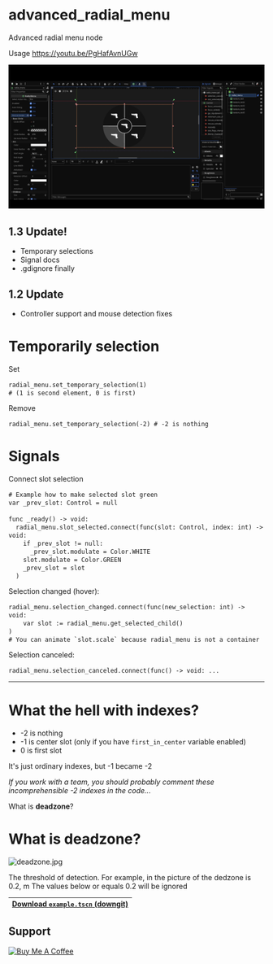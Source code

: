 # advanced_radial_menu

Advanced radial menu node

Usage
https://youtu.be/PgHafAvnUGw

![icon](/preview.png)

## 1.3 Update!
* Temporary selections
* Signal docs
* .gdignore finally

## 1.2 Update
* Controller support and mouse detection fixes


# Temporarily selection
Set
```gdscript
radial_menu.set_temporary_selection(1)
# (1 is second element, 0 is first)
```
Remove
```gdscript
radial_menu.set_temporary_selection(-2) # -2 is nothing
```
# Signals
Connect slot selection
```gdscript
# Example how to make selected slot green
var _prev_slot: Control = null

func _ready() -> void:
  radial_menu.slot_selected.connect(func(slot: Control, index: int) -> void:
    if _prev_slot != null:
      _prev_slot.modulate = Color.WHITE
    slot.modulate = Color.GREEN
    _prev_slot = slot
  )
```
Selection changed (hover):
```gdscript
radial_menu.selection_changed.connect(func(new_selection: int) -> void:
	var slot := radial_menu.get_selected_child()
)
# You can animate `slot.scale` because radial_menu is not a container
```
Selection canceled:
```gdscript
radial_menu.selection_canceled.connect(func() -> void: ...
```

---


# What the hell with indexes?
* -2 is nothing
* -1 is center slot (only if you have `first_in_center` variable enabled)
* 0 is first slot

It's just ordinary indexes, but -1 became -2

_If you work with a team, you should probably comment these incomprehensible -2 indexes in the code..._




What is **deadzone**?
# What is **deadzone**?

![deadzone.jpg](https://i.postimg.cc/QCgLZL9k/fcc4ae0b.jpg)

The threshold of detection. For example, in the picture of the dedzone is 0.2, m
The values ​​below or equals 0.2 will be ignored


| [Download `example.tscn` (downgit)](https://downgit.github.io/#/home?url=https://github.com/diklor/advanced_radial_menu/blob/main/example.tscn) |
| - |

## Support

<a href="https://www.buymeacoffee.com/verdicted" target="_blank"><img src="https://cdn.buymeacoffee.com/buttons/default-orange.png" alt="Buy Me A Coffee" height="41" width="174"></a>
